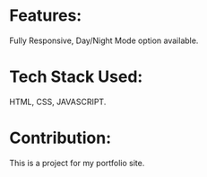 # Features: 
Fully Responsive, Day/Night Mode option available.
# Tech Stack Used: 
HTML, CSS, JAVASCRIPT.
# Contribution:
This is a project for my portfolio site.
